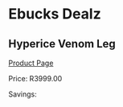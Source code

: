 
# Ebucks Dealz
## Hyperice Venom Leg
[Product Page](https://www.ebucks.com/web/shop/productSelected.do?prodId=1234894849&catId=1173528667)

Price: R3999.00

Savings: 


	